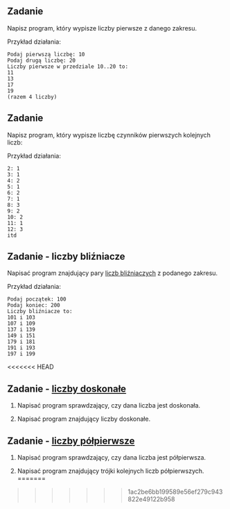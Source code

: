 ## Zadanie

Napisz program, który wypisze liczby pierwsze z danego zakresu.

Przykład działania:
```
Podaj pierwszą liczbę: 10
Podaj drugą liczbę: 20
Liczby pierwsze w przedziale 10..20 to:
11
13
17
19
(razem 4 liczby)
```

## Zadanie

Napisz program, który wypisze liczbę czynników pierwszych kolejnych liczb:

Przykład działania:
```
2: 1
3: 1
4: 2
5: 1
6: 2
7: 1
8: 3
9: 2
10: 2
11: 1
12: 3
itd
```

## Zadanie - liczby bliźniacze

Napisać program znajdujący pary [liczb bliźniaczych](https://pl.wikipedia.org/wiki/Liczby_bli%C5%BAniacze) z podanego zakresu.

Przykład działania:
```
Podaj początek: 100
Podaj koniec: 200
Liczby bliźniacze to:
101 i 103
107 i 109
137 i 139
149 i 151
179 i 181
191 i 193
197 i 199
```
<<<<<<< HEAD
## Zadanie - [liczby doskonałe](https://pl.wikipedia.org/wiki/Liczba_doskona%C5%82a)

1. Napisać program sprawdzający, czy dana liczba jest doskonała.

2. Napisać program znajdujący liczby doskonałe.

## Zadanie - [liczby półpierwsze](https://pl.wikipedia.org/wiki/Liczba_p%C3%B3%C5%82pierwsza)

1. Napisać program sprawdzający, czy dana liczba jest półpierwsza.

2. Napisać program znajdujący trójki kolejnych liczb półpierwszych.
=======
>>>>>>> 1ac2be6bb199589e56ef279c943822e49122b958
